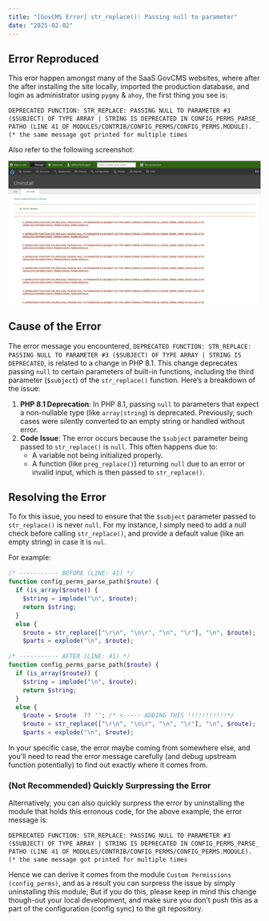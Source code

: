 ```yaml
---
title: "[GovCMS Error] str_replace(): Passing null to parameter"
date: "2025-02-02"
---
```




## Error Reproduced 

This eror happen amongst many of the SaaS GovCMS websites, where after the after installing the site locally, imported the production database, and login as administrator  using `pygmy` & `ahoy`, the first thing you see is: 

```
DEPRECATED FUNCTION: STR_REPLACE: PASSING NULL TO PARAMETER #3 ($SUBJECT) OF TYPE ARRAY | STRING IS DEPRECATED IN CONFIG_PERMS_PARSE_ PATHO (LINE 41 OF MODULES/CONTRIB/CONFIG_PERMS/CONFIG_PERMS.MODULE).
(* the same message got printed for multiple times
```

Also refer to the following screenshot: 

![2025-02-03T151630](2025-02-03T151630.png)



## Cause of the Error 

The error message you encountered, `DEPRECATED FUNCTION: STR_REPLACE: PASSING NULL TO PARAMETER #3 ($SUBJECT) OF TYPE ARRAY | STRING IS DEPRECATED`, is related to a change in PHP 8.1. This change deprecates passing `null` to certain parameters of built-in functions, including the third parameter (`$subject`) of the `str_replace()` function. Here’s a breakdown of the issue:

1.   **PHP 8.1 Deprecation**: In PHP 8.1, passing `null` to parameters that expect a non-nullable type (like `array|string`) is deprecated. Previously, such cases were silently converted to an empty string or handled without error.
2.   **Code Issue**: The error occurs because the `$subject` parameter being passed to `str_replace()` is `null`. This often happens due to:
     -   A variable not being initialized properly.
     -   A function (like `preg_replace()`) returning `null` due to an error or invalid input, which is then passed to `str_replace()`.



## Resolving the Error 

To fix this issue, you need to ensure that the `$subject` parameter passed to `str_replace()` is never `null`. For my instance, I simply need to add a null check before calling `str_replace()`, and provide a default value (like an empty string) in case it is `nul`. 

For example: 

```php
/* ----------- BEFORE (LINE: 41) */
function config_perms_parse_path($route) {
  if (is_array($route)) {
    $string = implode("\n", $route);
    return $string;
  }
  else {
    $route = str_replace(["\r\n", "\n\r", "\n", "\r"], "\n", $route);
    $parts = explode("\n", $route);
```

```php
/* ----------- AFTER (LINE: 41) */
function config_perms_parse_path($route) {
  if (is_array($route)) {
    $string = implode("\n", $route);
    return $string;
  }
  else {
    $route = $route  ?? ''; /* <----- ADDING THIS !!!!!!!!!!!*/
    $route = str_replace(["\r\n", "\n\r", "\n", "\r"], "\n", $route);
    $parts = explode("\n", $route);
```

In your specific case, the error maybe coming from somewhere else, and you'll need to read the error message carefully (and debug upstream function potentially) to find out exactly where it comes from.



### (Not Recommended) Quickly Surpressing the Error

Alternatively, you can also quickly surpress the error by uninstalling the module that holds this erronous code, for the above example, the error message is: 

```
DEPRECATED FUNCTION: STR_REPLACE: PASSING NULL TO PARAMETER #3 ($SUBJECT) OF TYPE ARRAY | STRING IS DEPRECATED IN CONFIG_PERMS_PARSE_ PATHO (LINE 41 OF MODULES/CONTRIB/CONFIG_PERMS/CONFIG_PERMS.MODULE).
(* the same message got printed for multiple times
```

Hence we can derive it comes from the module `Custom Permissions (config_perms)`, and as a result you can surpress the issue by simply uninstalling this module; But if you do this, please keep in mind this change though-out your local development, and make sure you don't push this as a part of the configuration (config sync) to the git repository.